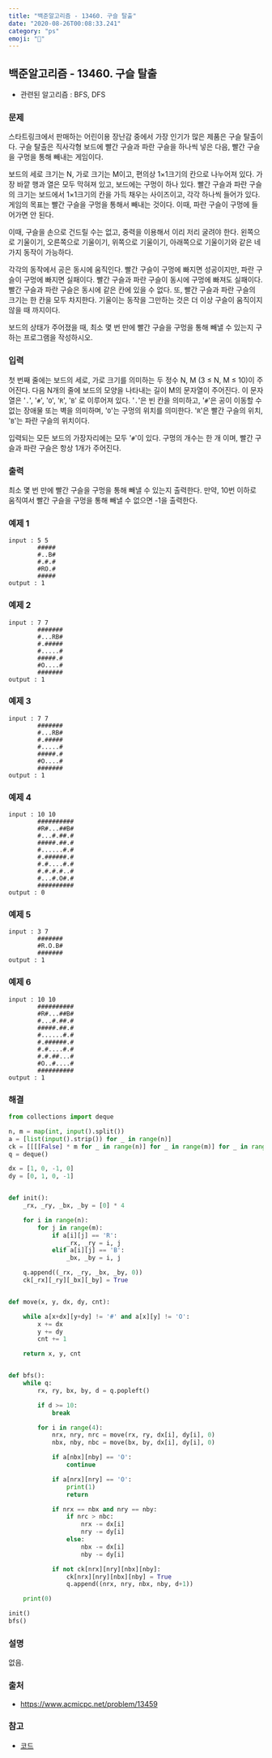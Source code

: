 ```yaml
---
title: "백준알고리즘 - 13460. 구슬 탈출"
date: "2020-08-26T00:08:33.241"
category: "ps"
emoji: "🚁"
---
```


## 백준알고리즘 - 13460. 구슬 탈출

- 관련된 알고리즘 : BFS, DFS

### 문제

스타트링크에서 판매하는 어린이용 장난감 중에서 가장 인기가 많은 제품은 구슬 탈출이다. 구슬 탈출은 직사각형 보드에 빨간 구슬과 파란 구슬을 하나씩 넣은 다음, 빨간 구슬을 구멍을 통해 빼내는 게임이다.

보드의 세로 크기는 N, 가로 크기는 M이고, 편의상 1×1크기의 칸으로 나누어져 있다. 가장 바깥 행과 열은 모두 막혀져 있고, 보드에는 구멍이 하나 있다. 빨간 구슬과 파란 구슬의 크기는 보드에서 1×1크기의 칸을 가득 채우는 사이즈이고, 각각 하나씩 들어가 있다. 게임의 목표는 빨간 구슬을 구멍을 통해서 빼내는 것이다. 이때, 파란 구슬이 구멍에 들어가면 안 된다.

이때, 구슬을 손으로 건드릴 수는 없고, 중력을 이용해서 이리 저리 굴려야 한다. 왼쪽으로 기울이기, 오른쪽으로 기울이기, 위쪽으로 기울이기, 아래쪽으로 기울이기와 같은 네 가지 동작이 가능하다.

각각의 동작에서 공은 동시에 움직인다. 빨간 구슬이 구멍에 빠지면 성공이지만, 파란 구슬이 구멍에 빠지면 실패이다. 빨간 구슬과 파란 구슬이 동시에 구멍에 빠져도 실패이다. 빨간 구슬과 파란 구슬은 동시에 같은 칸에 있을 수 없다. 또, 빨간 구슬과 파란 구슬의 크기는 한 칸을 모두 차지한다. 기울이는 동작을 그만하는 것은 더 이상 구슬이 움직이지 않을 때 까지이다.

보드의 상태가 주어졌을 때, 최소 몇 번 만에 빨간 구슬을 구멍을 통해 빼낼 수 있는지 구하는 프로그램을 작성하시오.

### 입력

첫 번째 줄에는 보드의 세로, 가로 크기를 의미하는 두 정수 N, M (3 ≤ N, M ≤ 10)이 주어진다. 다음 N개의 줄에 보드의 모양을 나타내는 길이 M의 문자열이 주어진다. 이 문자열은 '`.`', '`#`', '`O`', '`R`', '`B`' 로 이루어져 있다. '`.`'은 빈 칸을 의미하고, '`#`'은 공이 이동할 수 없는 장애물 또는 벽을 의미하며, '`O`'는 구멍의 위치를 의미한다. '`R`'은 빨간 구슬의 위치, '`B`'는 파란 구슬의 위치이다.

입력되는 모든 보드의 가장자리에는 모두 '`#`'이 있다. 구멍의 개수는 한 개 이며, 빨간 구슬과 파란 구슬은 항상 1개가 주어진다.

### 출력

최소 몇 번 만에 빨간 구슬을 구멍을 통해 빼낼 수 있는지 출력한다. 만약, 10번 이하로 움직여서 빨간 구슬을 구멍을 통해 빼낼 수 없으면 -1을 출력한다.

### 예제 1

```
input : 5 5
        #####
        #..B#
        #.#.#
        #RO.#
        #####
output : 1
```

### 예제 2

```
input : 7 7
        #######
        #...RB#
        #.#####
        #.....#
        #####.#
        #O....#
        #######
output : 1
```

### 예제 3

```
input : 7 7
        #######
        #...RB#
        #.#####
        #.....#
        #####.#
        #O....#
        #######
output : 1
```

### 예제 4

```
input : 10 10
        ##########
        #R#...##B#
        #...#.##.#
        #####.##.#
        #......#.#
        #.######.#
        #.#....#.#
        #.#.#.#..#
        #...#.O#.#
        ##########
output : 0
```

### 예제 5

```
input : 3 7
        #######
        #R.O.B#
        #######
output : 1
```

### 예제 6

```
input : 10 10
        ##########
        #R#...##B#
        #...#.##.#
        #####.##.#
        #......#.#
        #.######.#
        #.#....#.#
        #.#.##...#
        #O..#....#
        ##########
output : 1
```

### 해결

```python
from collections import deque

n, m = map(int, input().split())
a = [list(input().strip()) for _ in range(n)]
ck = [[[[False] * m for _ in range(n)] for _ in range(m)] for _ in range(n)]
q = deque()

dx = [1, 0, -1, 0]
dy = [0, 1, 0, -1]


def init():
    _rx, _ry, _bx, _by = [0] * 4

    for i in range(n):
        for j in range(m):
            if a[i][j] == 'R':
                _rx, _ry = i, j
            elif a[i][j] == 'B':
                _bx, _by = i, j

    q.append((_rx, _ry, _bx, _by, 0))
    ck[_rx][_ry][_bx][_by] = True


def move(x, y, dx, dy, cnt):

    while a[x+dx][y+dy] != '#' and a[x][y] != 'O':
        x += dx
        y += dy
        cnt += 1

    return x, y, cnt


def bfs():
    while q:
        rx, ry, bx, by, d = q.popleft()

        if d >= 10:
            break

        for i in range(4):
            nrx, nry, nrc = move(rx, ry, dx[i], dy[i], 0)
            nbx, nby, nbc = move(bx, by, dx[i], dy[i], 0)

            if a[nbx][nby] == 'O':
                continue

            if a[nrx][nry] == 'O':
                print(1)
                return

            if nrx == nbx and nry == nby:
                if nrc > nbc:
                    nrx -= dx[i]
                    nry -= dy[i]
                else:
                    nbx -= dx[i]
                    nby -= dy[i]

            if not ck[nrx][nry][nbx][nby]:
                ck[nrx][nry][nbx][nby] = True
                q.append((nrx, nry, nbx, nby, d+1))

    print(0)

init()
bfs()
```

### 설명

없음.

### 출처

- https://www.acmicpc.net/problem/13459

### 참고

- [코드](https://rebas.kr/724)
